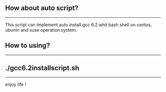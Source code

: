 How about auto script?
----------------------
----------------------
This script can implement auto install gcc 6.2 whit bash shell on centos, ubuntn and suse operation system. 

How to using?
----------------------
----------------------
./gcc6.2installscript.sh
----------------------
----------------------

enjoy life !

